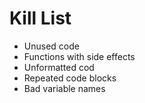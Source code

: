 Kill List
=========
* Unused code 
* Functions with side effects 
* Unformatted cod
* Repeated code blocks
* Bad variable names
 




